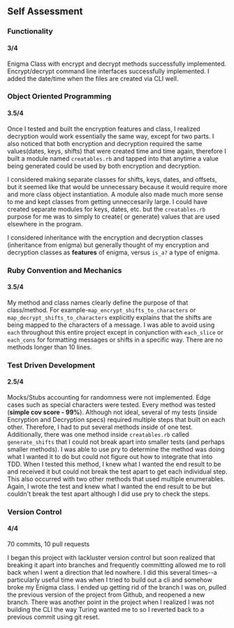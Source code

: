 ## Self Assessment

### Functionality
#### 3/4

Enigma Class with encrypt and decrypt methods successfully implemented. Encrypt/decrypt command line interfaces successfully implemented.  I added the date/time when the files are created via CLI well.

### Object Oriented Programming
#### 3.5/4

Once I tested and built the encryption features and class, I realized decryption would work essentially the same way, except for two parts. I also noticed that both encryption and decryption required the same values(dates, keys, shifts) that were created time and time again, therefore I built a module named ```creatables.rb``` and tapped into that anytime a value being generated could be used by both encryption and decryption.

I considered making separate classes for shifts, keys, dates, and offsets, but it seemed like that would be unnecessary because it would require more and more class object instantiation.  A module also made much more sense to me and kept classes from getting unneccesarily large.  I could have created separate modules for keys, dates, etc. but the ```creatables.rb``` purpose for me was to simply to create( or generate) values that are used elsewhere in the program.

I considered inheritance with the encryption and decryption classes (inheritance from enigma) but generally thought of my encryption and decryption classes as **features** of enigma, versus ```is_a?``` a type of enigma.

### Ruby Convention and Mechanics
#### 3.5/4

My method and class names clearly define the purpose of that class/method.  For example-```map_encrypt_shifts_to_characters``` or ```map_decrypt_shifts_to_characters``` explicitly explains that the shifts are being mapped to the characters of a message.  I was able to avoid using ```each``` throughout this entire project except in conjunction with ```each_slice``` or ```each_cons``` for formatting messages or shifts in a specific way.  There are no methods longer than 10 lines.

### Test Driven Development
#### 2.5/4

Mocks/Stubs accounting for randomness were not implemented.  Edge cases such as special characters were tested.  Every method was tested (**simple cov score - 99%**).  Although not ideal, several of my tests (inside Encryption and Decryption specs) required multiple steps that built on each other.  Therefore, I had to put several methods inside of one test.  Additionally, there was one method inside ```creatables.rb``` called ```generate_shifts``` that I could not break apart into smaller tests (and perhaps smaller methods).  I was able to use pry to determine the method was doing what I wanted it to do but could not figure out how to integrate that into TDD.  When I tested this method, I knew what I wanted the end result to be and received it but could not break the test apart to get each individual step.  This also occurred with two other methods that used multiple enumerables.  Again, I wrote the test and knew what I wanted the end result to be but couldn't break the test apart although I did use pry to check the steps.

### Version Control
#### 4/4

70 commits, 10 pull requests

I began this project with lackluster version control but soon realized that breaking it apart into branches and frequently committing allowed me to roll back when I went a direction that led nowhere.  I did this several times--a particularly useful time was when I tried to build out a cli and somehow broke my Enigma class.  I ended up getting rid of the branch I was on, pulled the previous version of the project from Github, and reopened a new branch.  There was another point in the project when I realized I was not building the CLI the way Turing wanted me to so I reverted back to a previous commit using git reset.

